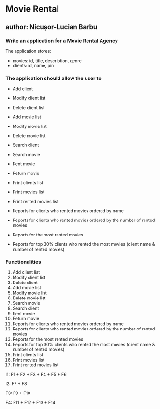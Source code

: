 # Movie Rental

## author: Nicușor-Lucian Barbu

### Write an application for a **Movie Rental Agency**

The application stores:

- movies: id, title, description, genre
- clients: id, name, pin

### The application should allow the user to

- Add client
- Modify client list
- Delete client list

- Add movie list
- Modify movie list
- Delete movie list

- Search client
- Search movie

- Rent movie
- Return movie

- Print clients list
- Print movies list
- Print rented movies list

- Reports for clients who rented movies ordered by name
- Reports for clients who rented movies ordered by the number of rented movies
- Reports for the most rented movies
- Reports for top 30% clients who rented the most movies (client name & number of rented movies)

### Functionalities

1. Add client list
2. Modify client list
3. Delete client
4. Add movie list
5. Modify movie list
6. Delete movie list
7. Search movie
8. Search client
9. Rent movie
10. Return movie
11. Reports for clients who rented movies ordered by name
12. Reports for clients who rented movies ordered by the number of rented movies
13. Reports for the most rented movies
14. Reports for top 30% clients who rented the most movies (client name & number of rented movies)
15. Print clients list
16. Print movies list
17. Print rented movies list

I1: F1 + F2 + F3 + F4 + F5 + F6

I2: F7 + F8

F3: F9 + F10

F4: F11 + F12 + F13 + F14
